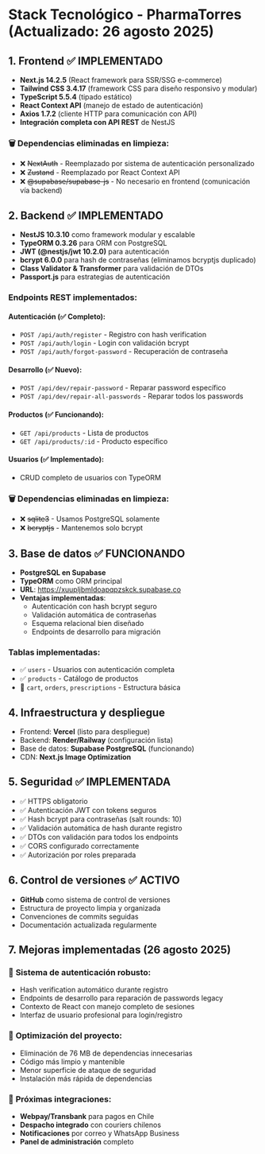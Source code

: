 # Stack Tecnológico - PharmaTorres (Actualizado: 26 agosto 2025)

## 1. Frontend ✅ IMPLEMENTADO
- **Next.js 14.2.5** (React framework para SSR/SSG e-commerce)
- **Tailwind CSS 3.4.17** (framework CSS para diseño responsivo y modular)
- **TypeScript 5.5.4** (tipado estático)
- **React Context API** (manejo de estado de autenticación)
- **Axios 1.7.2** (cliente HTTP para comunicación con API)
- **Integración completa con API REST** de NestJS

### 🗑️ Dependencias eliminadas en limpieza:
- ❌ ~~NextAuth~~ - Reemplazado por sistema de autenticación personalizado
- ❌ ~~Zustand~~ - Reemplazado por React Context API  
- ❌ ~~@supabase/supabase-js~~ - No necesario en frontend (comunicación vía backend)

## 2. Backend ✅ IMPLEMENTADO
- **NestJS 10.3.10** como framework modular y escalable
- **TypeORM 0.3.26** para ORM con PostgreSQL
- **JWT (@nestjs/jwt 10.2.0)** para autenticación
- **bcrypt 6.0.0** para hash de contraseñas (eliminamos bcryptjs duplicado)
- **Class Validator & Transformer** para validación de DTOs
- **Passport.js** para estrategias de autenticación

### Endpoints REST implementados:
#### **Autenticación (✅ Completo):**
- `POST /api/auth/register` - Registro con hash verification
- `POST /api/auth/login` - Login con validación bcrypt
- `POST /api/auth/forgot-password` - Recuperación de contraseña

#### **Desarrollo (✅ Nuevo):**
- `POST /api/dev/repair-password` - Reparar password específico
- `POST /api/dev/repair-all-passwords` - Reparar todos los passwords

#### **Productos (✅ Funcionando):**
- `GET /api/products` - Lista de productos
- `GET /api/products/:id` - Producto específico

#### **Usuarios (✅ Implementado):**
- CRUD completo de usuarios con TypeORM

### 🗑️ Dependencias eliminadas en limpieza:
- ❌ ~~sqlite3~~ - Usamos PostgreSQL solamente
- ❌ ~~bcryptjs~~ - Mantenemos solo bcrypt

## 3. Base de datos ✅ FUNCIONANDO
- **PostgreSQL en Supabase**
- **TypeORM** como ORM principal
- **URL**: https://xuupljbmldoapqpzskck.supabase.co
- **Ventajas implementadas**:
  - Autenticación con hash bcrypt seguro
  - Validación automática de contraseñas
  - Esquema relacional bien diseñado
  - Endpoints de desarrollo para migración

### Tablas implementadas:
- ✅ `users` - Usuarios con autenticación completa
- ✅ `products` - Catálogo de productos
- 🔄 `cart`, `orders`, `prescriptions` - Estructura básica

## 4. Infraestructura y despliegue
- Frontend: **Vercel** (listo para despliegue)
- Backend: **Render/Railway** (configuración lista)
- Base de datos: **Supabase PostgreSQL** (funcionando)
- CDN: **Next.js Image Optimization**

## 5. Seguridad ✅ IMPLEMENTADA
- ✅ HTTPS obligatorio
- ✅ Autenticación JWT con tokens seguros
- ✅ Hash bcrypt para contraseñas (salt rounds: 10)
- ✅ Validación automática de hash durante registro
- ✅ DTOs con validación para todos los endpoints
- ✅ CORS configurado correctamente
- ✅ Autorización por roles preparada

## 6. Control de versiones ✅ ACTIVO
- **GitHub** como sistema de control de versiones
- Estructura de proyecto limpia y organizada
- Convenciones de commits seguidas
- Documentación actualizada regularmente

## 7. Mejoras implementadas (26 agosto 2025)
### 🔧 **Sistema de autenticación robusto:**
- Hash verification automático durante registro
- Endpoints de desarrollo para reparación de passwords legacy
- Contexto de React con manejo completo de sesiones
- Interfaz de usuario profesional para login/registro

### 🧹 **Optimización del proyecto:**
- Eliminación de 76 MB de dependencias innecesarias
- Código más limpio y mantenible
- Menor superficie de ataque de seguridad
- Instalación más rápida de dependencias

### 🎯 **Próximas integraciones:**
- **Webpay/Transbank** para pagos en Chile
- **Despacho integrado** con couriers chilenos
- **Notificaciones** por correo y WhatsApp Business
- **Panel de administración** completo
